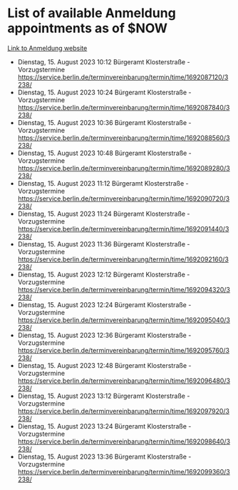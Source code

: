 # List of available Anmeldung appointments as of $NOW
[Link to Anmeldung website](https://service.berlin.de/terminvereinbarung/termin/tag.php?termin=1&anliegen[]=120686&dienstleisterlist=122210,122217,327316,122219,327312,122227,327314,122231,327346,122243,327348,122254,122252,329742,122260,329745,122262,329748,122271,327278,122273,327274,122277,327276,330436,122280,327294,122282,327290,122284,327292,122291,327270,122285,327266,122286,327264,122296,327268,150230,329760,122297,327286,122294,327284,122312,329763,122314,329775,122304,327330,122311,327334,122309,327332,317869,122281,327352,122279,329772,122283,122276,327324,122274,327326,122267,329766,122246,327318,122251,327320,122257,327322,122208,327298,122226,327300&herkunft=http%3A%2F%2Fservice.berlin.de%2Fdienstleistung%2F120686%2F)
- Dienstag, 15. August 2023 10:12 Bürgeramt Klosterstraße - Vorzugstermine https://service.berlin.de/terminvereinbarung/termin/time/1692087120/3238/
- Dienstag, 15. August 2023 10:24 Bürgeramt Klosterstraße - Vorzugstermine https://service.berlin.de/terminvereinbarung/termin/time/1692087840/3238/
- Dienstag, 15. August 2023 10:36 Bürgeramt Klosterstraße - Vorzugstermine https://service.berlin.de/terminvereinbarung/termin/time/1692088560/3238/
- Dienstag, 15. August 2023 10:48 Bürgeramt Klosterstraße - Vorzugstermine https://service.berlin.de/terminvereinbarung/termin/time/1692089280/3238/
- Dienstag, 15. August 2023 11:12 Bürgeramt Klosterstraße - Vorzugstermine https://service.berlin.de/terminvereinbarung/termin/time/1692090720/3238/
- Dienstag, 15. August 2023 11:24 Bürgeramt Klosterstraße - Vorzugstermine https://service.berlin.de/terminvereinbarung/termin/time/1692091440/3238/
- Dienstag, 15. August 2023 11:36 Bürgeramt Klosterstraße - Vorzugstermine https://service.berlin.de/terminvereinbarung/termin/time/1692092160/3238/
- Dienstag, 15. August 2023 12:12 Bürgeramt Klosterstraße - Vorzugstermine https://service.berlin.de/terminvereinbarung/termin/time/1692094320/3238/
- Dienstag, 15. August 2023 12:24 Bürgeramt Klosterstraße - Vorzugstermine https://service.berlin.de/terminvereinbarung/termin/time/1692095040/3238/
- Dienstag, 15. August 2023 12:36 Bürgeramt Klosterstraße - Vorzugstermine https://service.berlin.de/terminvereinbarung/termin/time/1692095760/3238/
- Dienstag, 15. August 2023 12:48 Bürgeramt Klosterstraße - Vorzugstermine https://service.berlin.de/terminvereinbarung/termin/time/1692096480/3238/
- Dienstag, 15. August 2023 13:12 Bürgeramt Klosterstraße - Vorzugstermine https://service.berlin.de/terminvereinbarung/termin/time/1692097920/3238/
- Dienstag, 15. August 2023 13:24 Bürgeramt Klosterstraße - Vorzugstermine https://service.berlin.de/terminvereinbarung/termin/time/1692098640/3238/
- Dienstag, 15. August 2023 13:36 Bürgeramt Klosterstraße - Vorzugstermine https://service.berlin.de/terminvereinbarung/termin/time/1692099360/3238/
